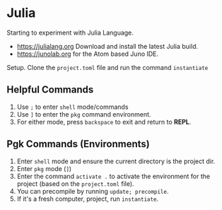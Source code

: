 # Julia

Starting to experiment with Julia Language.

  * https://julialang.org Download and install the latest Julia build.
  * https://junolab.org for the Atom based Juno IDE.

Setup.  Clone the `project.toml` file and run the command `instantiate`

## Helpful Commands

1. Use `;` to enter `shell` mode/commands
2. Use `]` to enter the `pkg` command environment.
3. For either mode, press `backspace` to exit and return to **REPL**.


## Pgk Commands (Environments)
1. Enter `shell` mode and ensure the current directory is the project dir.
2. Enter `pkg` mode (`]`)
3. Enter the command `activate .` to activate the environment for the project (based on the `project.toml` file).
4. You can precompile by running `update; precompile`.
5. If it's a fresh computer, project, run `instantiate`.
